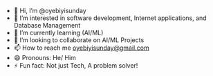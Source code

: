 - 👋 Hi, I’m @oyebiyisunday
- 👀 I’m interested in software development, Internet applications, and Database Management
- 🌱 I’m currently learning (AI/ML)
- 💞️ I’m looking to collaborate on AI/ML Projects
- 📫 How to reach me oyebiyisunday@gmail.com
- 😄 Pronouns: He/ Him
- ⚡ Fun fact: Not just Tech, A problem solver!

<!---
oyebiyisunday/oyebiyisunday is a ✨ special ✨ repository because its `README.md` (this file) appears on your GitHub profile.
You can click the Preview link to take a look at your changes.
--->
